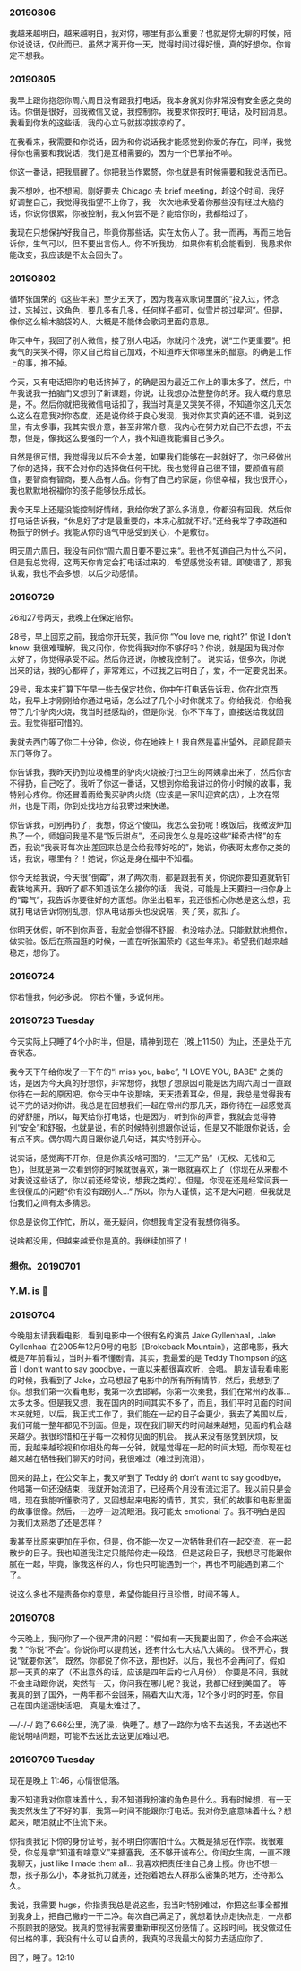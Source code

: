 ### 20190806
我越来越明白，越来越明白，我对你，哪里有那么重要？也就是你无聊的时候，陪你说说话，仅此而已。虽然才离开你一天，觉得时间过得好慢，真的好想你。你肯定不想我。


### 20190805
我早上跟你抱怨你周六周日没有跟我打电话，我本身就对你非常没有安全感之类的话。你倒是很好，回我微信又说，我控制你，我要求你按时打电话，及时回消息。我看到你发的这些话，我的心立马就拔凉拔凉的了。

在我看来，我需要和你说话，因为和你说话我才能感觉到你爱的存在，同样，我觉得你也需要和我说话，我们是互相需要的，因为一个巴掌拍不响。

你这一番话，把我扇醒了。你把我当作累赘，你也就是有时候需要和我说话而已。

我不想吵，也不想闹。刚好要去 Chicago 去 brief meeting，趁这个时间，我好好调整自己，我觉得我指望不上你了，我一次次地承受着你那些没有经过大脑的话，你说你很累，你被控制，我又何尝不是？能给你的，我都给过了。

我现在只想保护好我自己，毕竟你那些话，实在太伤人了。我一而再，再而三地告诉你，生气可以，但不要出言伤人。你不听我劝，如果你有机会能看到，我恳求你能改变，我应该是不太会回头了。



### 20190802
循环张国荣的《这些年来》至少五天了，因为我喜欢歌词里面的“投入过，怀念过，忘掉过，这角色，要几多有几多，任何样子都可，似雪片掠过星河”。但是，像你这么榆木脑袋的人，大概是不能体会歌词里面的意思。

昨天中午，我回了别人微信，接了别人电话，你就问个没完，说“工作更重要”。把我气的哭笑不得，你又自己给自己加戏，不知道昨天你哪里来的醋意。的确是工作上的事，推不掉。

今天，又有电话把你的电话挤掉了，的确是因为最近工作上的事太多了。然后，中午我说我一拍脑门又想到了新课题，你说，让我想办法整整你的牙。我大概的意思是，不。然后你就把我微信电话扣了，我当时真是又哭笑不得，不知道你这几天怎么这么在意我对你态度，还是说你终于良心发现，我对你其实真的还不错。说到这里，有太多事，我其实很介意，甚至非常介意，我内心在努力劝自己不去想，不去想，但是，像我这么要强的一个人，我不知道我能骗自己多久。

自然是很可惜，我觉得我以后不会太差，如果我们能够在一起就好了，你已经做出了你的选择，我不会对你的选择做任何干扰。我也觉得自己很不错，要颜值有颜值，要智商有智商，要人品有人品。你有了自己的家庭，你很幸福，我也很开心，我也默默地祝福你的孩子能够快乐成长。

我今天早上还是没能控制好情绪，我给你发了那么多消息，你都没有回我。然后你打电话告诉我，“休息好了才是最重要的，本来心脏就不好。”还给我举了李政道和杨振宁的例子。我能从你的语气中感受到关心，不是敷衍。

明天周六周日，我没有问你“周六周日要不要过来”。我也不知道自己为什么不问，但是我总觉得，这两天你肯定会打电话过来的，希望感觉没有错。即使错了，那我认栽，我也不会多想，以后少动感情。

### 20190729
26和27号两天，我晚上在保定陪你。

28号，早上回京之前，我给你开玩笑，我问你 “You love me, right?” 你说 I don't know. 我很难理解，我又问你，你觉得我对你不够好吗？你说，就是因为我对你太好了，你觉得承受不起。然后你还说，你被我控制了。
说实话，很多次，你说出来的话，我的心都碎了，非常难过，不过我之后明白了，爱，不一定要说出来。

29号，我本来打算下午早一些去保定找你，你中午打电话告诉我，你在北京西站，我早上才刚刚给你通过电话，怎么过了几个小时你就来了。你给我说，你给我带了几个驴肉火烧，我当时挺感动的，但是你说，你不下车了，直接送给我就回去。我觉得挺可惜的。

我就去西门等了你二十分钟，你说，你在地铁上！我自然是喜出望外，屁颠屁颠去东门等你了。

你告诉我，我昨天扔到垃圾桶里的驴肉火烧被打扫卫生的阿姨拿出来了，然后你舍不得扔，自己吃了。我听了你这一番话，又想到你给我讲过的你小时候的故事，我特别心疼你。你还冒着雨给我买驴肉火烧（应该是一家叫迎宾的店），上次在常州，也是下雨，你到处找地方给我寄过来快递。

你告诉我，可别再扔了，我想，你这个傻瓜，我怎么会扔呢！晚饭后，我微波炉加热了一个，师姐问我是不是“饭后甜点”，还问我怎么总是吃这些“稀奇古怪”的东西，我说“我表哥每次出差回来总是会给我带好吃的”，她说，你表哥太疼你之类的话，我说，哪里有？！她说，你这是身在福中不知福。

你今天给我说，今天很“倒霉”，淋了两次雨，都是跟我有关，你说你要知道就斩钉截铁地离开。我听了都不知道该怎么接你的话，我说，可能是上天要扫一扫你身上的“霉气”，我告诉你要往好的方面想。你坐出租车，我还很担心你总是这么想，我就打电话告诉你别乱想，你从电话那头也没说啥，笑了笑，就扣了。

你明天休假，听不到你声音，我就会觉得不舒服，也没啥办法。只能默默地想你，做实验。饭后在燕园逛的时候，一直在听张国荣的《这些年来》。希望我们越来越稳定，想你了。

### 20190724
你若懂我，何必多说。
你若不懂，多说何用。

### 20190723 Tuesday
今天实际上只睡了4个小时半，但是，精神到现在（晚上11:50）为止，还是处于亢奋状态。

我今天下午给你发了一下午的“I miss you, babe”, "I LOVE YOU, BABE" 之类的话，是因为今天真的好想你，非常想你，我想了想原因可能是因为周六周日一直跟你待在一起的原因吧。你今天中午说那啥，天天捂着耳朵，但是，我总是觉得我有说不完的话对你讲。我总是在回想我们一起在常州的那几天，跟你待在一起感觉真的好舒服，所以，每天给你打电话，也是因为，听到你的声音，我就会觉得特别“安全”和舒服，也就是说，有的时候特别想跟你说话，但是又不能跟你说话，会有点不爽。偶尔周六周日跟你说几句话，其实特别开心。

说实话，感觉离不开你，但是你真没啥可图的，“三无产品”（无权、无钱和无色），但就是第一次看到你的时候就很喜欢，第一眼就喜欢上了（你现在从来都不对我说这些话了，你以前还经常说，想我之类的）。但是，你现在还是经常问我一些很傻瓜的问题“你有没有跟别人...” 所以，你为人谨慎，这不是大问题，但我就是怕我们之间有太多猜忌。

你总是说你工作忙，所以，毫无疑问，你想我肯定没有我想你得多。

说啥都没用，但越来越爱你是真的。我继续加班了！

### 想你。20190701
### Y.M. is :pig:
### 20190704
今晚朋友请我看电影，看到电影中一个很有名的演员 Jake Gyllenhaal，Jake Gyllenhaal 在2005年12月9号的电影《Brokeback Mountain》，这部电影，我大概是7年前看过，当时并看不懂剧情。其实，我最爱的是 Teddy Thompson 的这首 I don’t want to say goodbye，一直以来都很喜欢听，会唱。
朋友请我看电影的时候，我看到了 Jake，立马想起了电影中的所有所有情节，然后，我想到了你。想我们第一次看电影，我第一次去邯郸，你第一次亲我，我们在常州的故事… 太多太多。但是我又想，我在国内的时间其实不多了，而且，我们平时见面的时间本来就短，以后，我正式工作了，我们能在一起的日子会更少，我去了美国以后，我们可能一整年都见不到面。但是，现在我们聊天的时间越来越短，见面的机会越来越少。我很珍惜和在乎每一次和你见面的机会。
我从来没有感觉到厌烦，反而，我越来越珍视和你相处的每一分钟，就是觉得在一起的时间太短，而你现在也越来越在牺牲我们聊天的时间，我很难过（难过到流泪）。

回来的路上，在公交车上，我又听到了 Teddy 的  don’t want to say goodbye，他唱第一句还没结束，我就开始流泪了，已经两个月没有流过泪了。我以前只是会唱，现在我能听懂歌词了，又回想起来电影的情节，其实，我们的故事和电影里面的故事很像。然后，一边哼一边流眼泪。我可能太 emotional 了。我不明白是因为我们太熟悉了还是怎样？

我甚至比原来更加在乎你，但是，你不能一次又一次牺牲我们在一起交流，在一起散步的日子。我也知道我注定只能陪你走一段路，但是这段日子，我想尽可能跟你腻在一起，毕竟，像我这样的人，你也只可能遇到一个，再也不可能遇到第二个了。

说这么多也不是责备你的意思，希望你能且行且珍惜，时间不等人。 




### 20190708
今天晚上，我问你了一个很严肃的问题：“假如有一天我要出国了，你会不会来送我？”你说“不会”。你说你可以提前送，还有什么七大姑八大姨的。
很不开心，我说“就要你送”。
既然，你都说了你不送，那也好。以后，我也不会再问了。假如那一天真的来了（不出意外的话，应该是四年后的七八月份），你要是不问，我就不会主动跟你说，突然有一天，你问我在哪儿呢？我说，我都已经到美国了。
等我真的到了国外，一两年都不会回来，隔着大山大海，12个多小时的时差。你自己在国内逍遥快活吧。
真是太难过了。

—/-/-/
跑了6.66公里，洗了澡，快睡了。想了一路你为啥不去送我，不去送也不能说明啥问题，可能不去送比去送更加难过吧。

### 20190709 Tuesday 
现在是晚上 11:46，心情很低落。

我不知道我对你意味着什么，我不知道我扮演的角色是什么。我有时候想，有一天我突然发生了不好的事，我第一时间不能跟你打电话。我对你到底意味着什么？想起来，眼泪就止不住流下来。

你指责我记下你的身份证号，我不明白你害怕什么。大概是猜忌在作祟。我很难受，你总是拿“知道有啥意义”来搪塞我，还不够开诚布公。你闺女生病，一直不跟我聊天，just like I made them all... 我喜欢把责任往自己身上揽。你也不想一想，孩子那么小，本身抵抗力就差，还抱着她去人群那么密集的地方，还待那么久。

我说，我需要 hugs，你指责我总是说这些，我当时特别难过，你把这些事全都推到我身上，把自己撇的一干二净。每次自己满足了，就想着快点走快点走，一点都不照顾我的感受。我真的觉得我需要重新审视这份感情了。这段时间，我没做过任何出格的事，我没有什么可以自责的，我真的尽我最大的努力去适应你了。

困了，睡了。12:10
